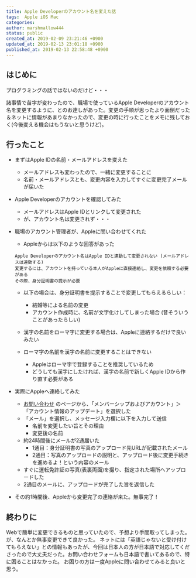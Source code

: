 ```yaml
---
title: Apple Developerのアカウント名を変えた話
tags:  Apple iOS Mac
categories:
author: marshmallow444
status: public
created_at: 2019-02-09 23:21:46 +0900
updated_at: 2019-02-13 23:01:18 +0900
published_at: 2019-02-13 22:58:48 +0900
---
```

## はじめに

プログラミングの話ではないのだけど・・・  

諸事情で苗字が変わったので、職場で使っているApple Developerのアカウント名を変更するように、とのお達しがあった。変更の手順が思ったより面倒だった＆ネットに情報があまりなかったので、変更の時に行ったことをメモに残しておく(今後変える機会はもうないと思うけど)。


## 行ったこと

+ まずはApple IDの名前・メールアドレスを変えた
	+ メールアドレスも変わったので、一緒に変更することに
	+ 名前・メールアドレスとも、変更内容を入力してすぐに変更完了メールが届いた

+ Apple Developerのアカウントを確認してみた  
	+ メールアドレスはApple IDとリンクして変更された  
	+ が、アカウント名は変更されず・・・

+ 職場のアカウント管理者が、Appleに問い合わせてくれた
	+ Appleからは以下のような回答があった
	```
	Apple Developerのアカウント名はApple IDと連動して変更されない (メールアドレスは連動する)
	変更するには、アカウントを持っている本人がAppleに直接連絡し、変更を依頼する必要がある
	その際、身分証明書の提示が必要
	```

	+ 以下の場合は、身分証明書を提示することで変更してもらえるらしい：
		+ 結婚等による名前の変更
		+ アカウント作成時に、名前が文字化けしてしまった場合 (昔そういうことがあったらしい)  

	+ 漢字の名前をローマ字に変更する場合は、Appleに連絡するだけで良いみたい
	+ ローマ字の名前を漢字の名前に変更することはできない
		+ Appleはローマ字で登録することを推奨しているため
		+ どうしても漢字にしたければ、漢字の名前で新しくApple IDから作り直す必要がある

+ 実際にAppleへ連絡してみた
	+ [お問い合わせ](https://developer.apple.com/contact/#!/topic/select) のページから、「メンバーシップおよびアカウント」＞「アカウント情報のアップデート」を選択した
	+ 「メール」を選択し、メッセージ入力欄に以下を入力して送信
		+ 名前を変更したい旨とその理由
		+ 変更後の名前
	+ 約24時間後にメールが2通届いた
		+ 1通目：身分証明書の写真のアップロード先URLが記載されたメール
		+ 2通目：写真のアップロードの説明と、アップロード後に変更手続きを進めるよ！という内容のメール
	+ すぐに運転免許証の写真(表裏両面)を撮り、指定された場所へアップロードした
	+ 2通目のメールに、アップロードが完了した旨を返信した

+ その約1時間後、Appleから変更完了の連絡が来た。無事完了！  

## 終わりに

Webで簡単に変更できるものと思っていたので、予想より手間取ってしまった。が、なんとか無事変更できて良かった。
ネットには「英語じゃないと受け付けてもらえない」との情報もあったが、今回は日本人の方が日本語で対応してくださったので大丈夫だった。お問い合わせフォームも日本語で書いてあるので、特に困ることはなかった。
お困りの方は一度Appleに問い合わせてみると良いと思う。
